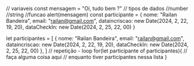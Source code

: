 // variaveis
const mensagem = "Oi, tudo bem ?"
// tipos de dados
//number
//string
//funcao
alert(mensagem)
const participante = {
  nome: "Railan Bandeira",
  email: "railan@gmail.com",
  dataincriscao: new Date(2024, 2, 22, 19, 20),
  dataCheckIn: new Date(2024, 2, 25, 22, 00)
}

let participantes = [
  {
  nome: "Railan Bandeira",
  email: "railan@gmail.com",
  dataincriscao: new Date(2024, 2, 22, 19, 20),
  dataCheckIn: new Date(2024, 2, 25, 22, 00)
},
]
// repetição - loop
for(let participante of participantes){
    // faça alguma coisa aqui
    // enquanto tiver participantes nessa lista
  }